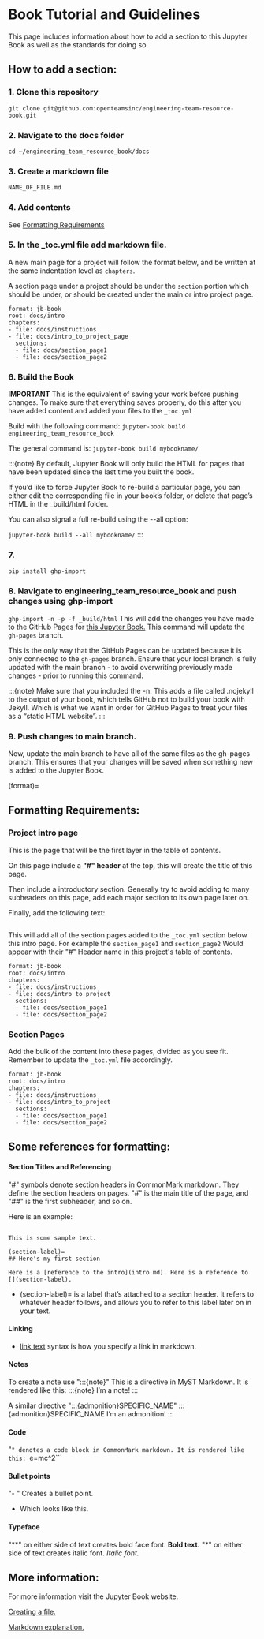 # Book Tutorial and Guidelines

This page includes information about how to add a section to this Jupyter Book as well as the standards for doing so.

## How to add a section:

### 1. Clone this repository
```git clone git@github.com:openteamsinc/engineering-team-resource-book.git```

### 2. Navigate to the docs folder
```cd ~/engineering_team_resource_book/docs```

### 3. Create a markdown file
```NAME_OF_FILE.md```

### 4. Add contents
See [Formatting Requirements](format)

### 5. In the _toc.yml file add markdown file.
A new main page for a project will follow the format below, and be written at the same indentation level as ```chapters```.

A section page under a project should be under the ```section``` portion which should be under, or should be created under the main or intro project page.

```
format: jb-book
root: docs/intro
chapters:
- file: docs/instructions
- file: docs/intro_to_project_page
  sections: 
  - file: docs/section_page1
  - file: docs/section_page2
```

### 6. Build the Book
**IMPORTANT** This is the equivalent of saving your work before pushing changes.
To make sure that everything saves properly, do this after you have added content and added your files to the ```_toc.yml```

Build with the following command:
```jupyter-book build engineering_team_resource_book```

The general command is:
```jupyter-book build mybookname/```

:::{note}
By default, Jupyter Book will only build the HTML for pages that have been updated since the last time you built the book.

If you’d like to force Jupyter Book to re-build a particular page, you can either edit the corresponding file in your book’s folder, or delete that page’s HTML in the _build/html folder.

You can also signal a full re-build using the --all option:

```jupyter-book build --all mybookname/```
:::


### 7.
```pip install ghp-import```

### 8. Navigate to engineering_team_resource_book and push changes using ghp-import
```ghp-import -n -p -f _build/html```
This will add the changes you have made to the GitHub Pages for [this Jupyter Book.](https://openteamsinc.github.io/engineering-team-resource-book/docs/intro.html) This command will update the ```gh-pages``` branch.

This is the only way that the GitHub Pages can be updated because it is only connected to the ```gh-pages``` branch. Ensure that your local branch is fully updated with the main branch - to avoid overwriting previously made changes - prior to running this command. 

:::{note}
Make sure that you included the -n. This adds a file called .nojekyll to the output of your book, which tells GitHub not to build your book with Jekyll. Which is what we want in order for GitHub Pages to treat your files as a “static HTML website”.
:::

### 9. Push changes to main branch.
Now, update the main branch to have all of the same files as the gh-pages branch. This ensures that your changes will be saved when something new is added to the Jupyter Book.


(format)=
## Formatting Requirements:
### Project intro page
This is the page that will be the first layer in the table of contents. 

On this page include a **"#" header** at the top, this will create the title of this page.

Then include a introductory section. Generally try to avoid adding to many subheaders on this page, add each major section to its own page later on.

Finally, add the following text:

```{tableofcontents}
```
This will add all of the section pages added to the ```_toc.yml``` section below this intro page. 
For example the ```section_page1``` and ```section_page2``` Would appear with their "#" Header name in this project's table of contents.

```
format: jb-book
root: docs/intro
chapters:
- file: docs/instructions
- file: docs/intro_to_project
  sections: 
  - file: docs/section_page1
  - file: docs/section_page2
```

### Section Pages
Add the bulk of the content into these pages, divided as you see fit.
Remember to update the ```_toc.yml``` file accordingly.

```
format: jb-book
root: docs/intro
chapters:
- file: docs/instructions
- file: docs/intro_to_project
  sections: 
  - file: docs/section_page1
  - file: docs/section_page2
```

## Some references for formatting:

#### Section Titles and Referencing
"#" symbols denote section headers in CommonMark markdown. They define the section headers on pages. 
"#" is the main title of the page, and "##" is the first subheader, and so on.

Here is an example:
```# Here's my sample title

This is some sample text.

(section-label)=
## Here's my first section

Here is a [reference to the intro](intro.md). Here is a reference to [](section-label).
```
- (section-label)= is a label that’s attached to a section header. It refers to whatever header follows, and allows you to refer to this label later on in your text.

#### Linking
- [link text](link-target) syntax is how you specify a link in markdown.

#### Notes
To create a note use ":::{note}" This is a directive in MyST Markdown. It is rendered like this:
:::{note}
I’m a note!
:::

A similar directive ":::{admonition}SPECIFIC_NAME"
:::{admonition}SPECIFIC_NAME
I’m an admonition!
:::

#### Code
"```" denotes a code block in CommonMark markdown. It is rendered like this:
```e=mc^2```

#### Bullet points
"- " Creates a bullet point.
- Which looks like this.

#### Typeface
"**" on either side of text creates bold face font.
**Bold text.**
"*" on either side of text creates italic font.
*Italic font.*

## More information:
For more information visit the Jupyter Book website.

[Creating a file.](https://jupyterbook.org/en/stable/start/new-file.html)

[Markdown explanation.](https://commonmark.org/)
